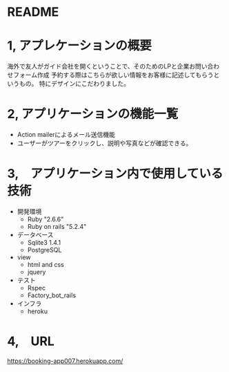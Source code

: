 # README

# 1,  アプレケーションの概要
海外で友人がガイド会社を開くということで、そのためのLPと企業お問い合わせフォーム作成
予約する際はこちらが欲しい情報をお客様に記述してもらうというもの。
特にデザインにこだわりました。
# 2, アプリケーションの機能一覧
- Action mailerによるメール送信機能
- ユーザーがツアーをクリックし、説明や写真などが確認できる。

# 3,　アプリケーション内で使用している技術
- 開発環境
  - Ruby "2.6.6"
  - Ruby on rails "5.2.4"
- データベース
  - Sqlite3 1.4.1
  - PostgreSQL
- view
  - html and css 
  - jquery
- テスト
  - Rspec
  - Factory_bot_rails
- インフラ
  - heroku

# 4,　URL
https://booking-app007.herokuapp.com/


